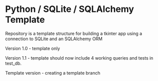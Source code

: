 # Python / SQLite / SQLAlchemy Template

Repository is a template structure for building a tkinter app using a connection to SQLite and an SQLAlchemy ORM

Version 1.0 - template only

Version 1.1 - template should now include 4 working queries and tests in test_db.

Template version - creating a template branch
